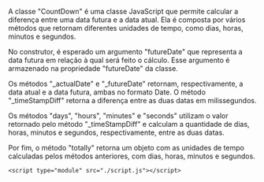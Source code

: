 A classe "CountDown" é uma classe JavaScript que permite calcular a diferença entre uma data futura e a data atual. Ela é composta por vários métodos que retornam diferentes unidades de tempo, como dias, horas, minutos e segundos.

No construtor, é esperado um argumento "futureDate" que representa a data futura em relação à qual será feito o cálculo. Esse argumento é armazenado na propriedade "futureDate" da classe.

Os métodos "\_actualDate" e "\_futureDate" retornam, respectivamente, a data atual e a data futura, ambas no formato Date. O método "\_timeStampDiff" retorna a diferença entre as duas datas em milissegundos.

Os métodos "days", "hours", "minutes" e "seconds" utilizam o valor retornado pelo método "\_timeStampDiff" e calculam a quantidade de dias, horas, minutos e segundos, respectivamente, entre as duas datas.

Por fim, o método "totally" retorna um objeto com as unidades de tempo calculadas pelos métodos anteriores, com dias, horas, minutos e segundos.

```
<script type="module" src="./script.js"></script>

```
